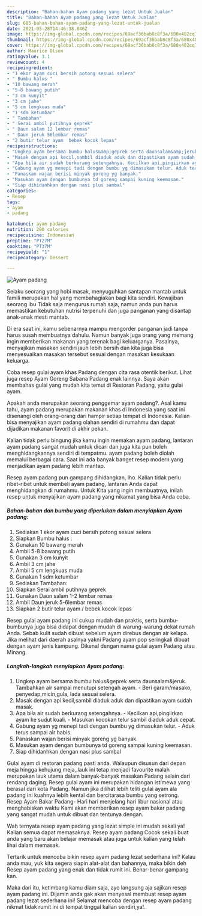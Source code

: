 ```yaml
---
description: "Bahan-bahan Ayam padang yang lezat Untuk Jualan"
title: "Bahan-bahan Ayam padang yang lezat Untuk Jualan"
slug: 685-bahan-bahan-ayam-padang-yang-lezat-untuk-jualan
date: 2021-05-28T14:46:38.046Z
image: https://img-global.cpcdn.com/recipes/69acf36bab8c8f3a/680x482cq70/ayam-padang-foto-resep-utama.jpg
thumbnail: https://img-global.cpcdn.com/recipes/69acf36bab8c8f3a/680x482cq70/ayam-padang-foto-resep-utama.jpg
cover: https://img-global.cpcdn.com/recipes/69acf36bab8c8f3a/680x482cq70/ayam-padang-foto-resep-utama.jpg
author: Maurice Olson
ratingvalue: 3.1
reviewcount: 4
recipeingredient:
- "1 ekor ayam cuci bersih potong sesuai selera"
- " Bumbu halus "
- "10 bawang merah"
- "5-8 bawang putih"
- "3 cm kunyit"
- "3 cm jahe"
- "5 cm lengkuas muda"
- "1 sdm ketumbar"
- " Tambahan"
- " Serai ambil putihnya geprek"
- " Daun salam 12 lembar remas"
- " Daun jeruk 56lembar remas"
- "2 butir telur ayam  bebek kocok lepas"
recipeinstructions:
- "Ungkep ayam bersama bumbu halus&amp;geprek serta daunsalam&amp;jeruk. Tambahkan air sampai menutupi setengah ayam. Beri garam/masako, penyedap,micin,gula, lada sesuai selera."
- "Masak dengan api kecil,sambil diaduk aduk dan dipastikan ayam sudah masak."
- "Apa bila air sudah berkurang setengahnya. Kecilkan api,pingiirkan ayam ke sudut kuali. Masukan kocokan telur sambil diaduk aduk cepat."
- "Gabung ayam yg menepi tadi dengan bumbu yg dimasukan telur. Aduk terus sampai air habis."
- "Panaskan wajan berisi minyak goreng yg banyak."
- "Masukan ayam dengan bumbunya td goreng sampai kuning keemasan."
- "Siap dihidanhkan dengan nasi plus sambal"
categories:
- Resep
tags:
- ayam
- padang

katakunci: ayam padang 
nutrition: 200 calories
recipecuisine: Indonesian
preptime: "PT27M"
cooktime: "PT37M"
recipeyield: "1"
recipecategory: Dessert

---
```



![Ayam padang](https://img-global.cpcdn.com/recipes/69acf36bab8c8f3a/680x482cq70/ayam-padang-foto-resep-utama.jpg)

Selaku seorang yang hobi masak, menyuguhkan santapan mantab untuk famili merupakan hal yang membahagiakan bagi kita sendiri. Kewajiban seorang ibu Tidak saja mengurus rumah saja, namun anda pun harus memastikan kebutuhan nutrisi terpenuhi dan juga panganan yang disantap anak-anak mesti mantab.

Di era  saat ini, kamu sebenarnya mampu mengorder panganan jadi tanpa harus susah membuatnya dahulu. Namun banyak juga orang yang memang ingin memberikan makanan yang terenak bagi keluarganya. Pasalnya, menyajikan masakan sendiri jauh lebih bersih dan kita juga bisa menyesuaikan masakan tersebut sesuai dengan masakan kesukaan keluarga. 

Coba resep gulai ayam khas Padang dengan cita rasa otentik berikut. Lihat juga resep Ayam Goreng Sabana Padang enak lainnya. Saya akan membahas gulai yang mudah kita temui di Restoran Padang, yaitu gulai ayam.

Apakah anda merupakan seorang penggemar ayam padang?. Asal kamu tahu, ayam padang merupakan makanan khas di Indonesia yang saat ini disenangi oleh orang-orang dari hampir setiap tempat di Indonesia. Kalian bisa menyajikan ayam padang olahan sendiri di rumahmu dan dapat dijadikan makanan favorit di akhir pekan.

Kalian tidak perlu bingung jika kamu ingin memakan ayam padang, lantaran ayam padang sangat mudah untuk dicari dan juga kita pun boleh menghidangkannya sendiri di tempatmu. ayam padang boleh diolah memalui berbagai cara. Saat ini ada banyak banget resep modern yang menjadikan ayam padang lebih mantap.

Resep ayam padang pun gampang dihidangkan, lho. Kalian tidak perlu ribet-ribet untuk membeli ayam padang, lantaran Anda dapat menghidangkan di rumahmu. Untuk Kita yang ingin membuatnya, inilah resep untuk menyajikan ayam padang yang nikamat yang bisa Anda coba.

<!--inarticleads1-->

##### Bahan-bahan dan bumbu yang diperlukan dalam menyiapkan Ayam padang:

1. Sediakan 1 ekor ayam cuci bersih potong sesuai selera
1. Siapkan  Bumbu halus :
1. Gunakan 10 bawang merah
1. Ambil 5-8 bawang putih
1. Gunakan 3 cm kunyit
1. Ambil 3 cm jahe
1. Ambil 5 cm lengkuas muda
1. Gunakan 1 sdm ketumbar
1. Sediakan  Tambahan:
1. Siapkan  Serai ambil putihnya geprek
1. Gunakan  Daun salam 1-2 lembar remas
1. Ambil  Daun jeruk 5-6lembar remas
1. Siapkan 2 butir telur ayam / bebek kocok lepas


Resep gulai ayam padang ini cukup mudah dan praktis, serta bumbu-bumbunya juga bisa didapat dengan mudah di warung-warung dekat rumah Anda. Sebab kulit sudah dibuat sebelum ayam direbus dengan air kelapa. Jika melihat dari daerah asalnya yakni Padang ayam pop seringkali dibuat dengan ayam jenis kampung. Dikenal dengan nama gulai ayam Padang atau Minang. 

<!--inarticleads2-->

##### Langkah-langkah menyiapkan Ayam padang:

1. Ungkep ayam bersama bumbu halus&amp;geprek serta daunsalam&amp;jeruk. Tambahkan air sampai menutupi setengah ayam. - Beri garam/masako, penyedap,micin,gula, lada sesuai selera.
1. Masak dengan api kecil,sambil diaduk aduk dan dipastikan ayam sudah masak.
1. Apa bila air sudah berkurang setengahnya. - Kecilkan api,pingiirkan ayam ke sudut kuali. - Masukan kocokan telur sambil diaduk aduk cepat.
1. Gabung ayam yg menepi tadi dengan bumbu yg dimasukan telur. - Aduk terus sampai air habis.
1. Panaskan wajan berisi minyak goreng yg banyak.
1. Masukan ayam dengan bumbunya td goreng sampai kuning keemasan.
1. Siap dihidanhkan dengan nasi plus sambal


Gulai ayam di restoran padang pasti anda. Walaupun disusun dari depan meja hingga kehujung meja,.lauk ini tetap menjadi favourite malah merupakan lauk utama dalam banyak-banyak masakan Padang selain dari rendang daging. Resep gulai ayam ini merupakan hidangan istimewa yang berasal dari kota Padang. Namun jika dilihat lebih teliti gulai ayam ala padang ini kuahnya lebih kental dan bercitarasa bumbu yang setrong. Resep Ayam Bakar Padang- Hari hari menjelang hari libur nasional atau menghabiskan waktu Kami akan memberikan resep ayam bakar padang yang sangat mudah untuk dibuat dan tentunya dengan. 

Wah ternyata resep ayam padang yang lezat simple ini mudah sekali ya! Kalian semua dapat memasaknya. Resep ayam padang Cocok sekali buat anda yang baru akan belajar memasak atau juga untuk kalian yang telah lihai dalam memasak.

Tertarik untuk mencoba bikin resep ayam padang lezat sederhana ini? Kalau anda mau, yuk kita segera siapin alat-alat dan bahannya, maka bikin deh Resep ayam padang yang enak dan tidak rumit ini. Benar-benar gampang kan. 

Maka dari itu, ketimbang kamu diam saja, ayo langsung aja sajikan resep ayam padang ini. Dijamin anda gak akan menyesal membuat resep ayam padang lezat sederhana ini! Selamat mencoba dengan resep ayam padang nikmat tidak rumit ini di tempat tinggal kalian sendiri,ya!.

